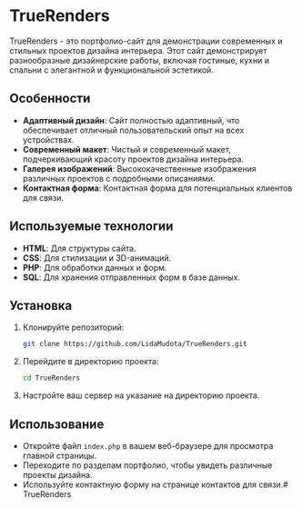 # TrueRenders

TrueRenders - это портфолио-сайт для демонстрации современных и стильных проектов дизайна интерьера. Этот сайт демонстрирует разнообразные дизайнерские работы, включая гостиные, кухни и спальни с элегантной и функциональной эстетикой.

## Особенности

- **Адаптивный дизайн**: Сайт полностью адаптивный, что обеспечивает отличный пользовательский опыт на всех устройствах.
- **Современный макет**: Чистый и современный макет, подчеркивающий красоту проектов дизайна интерьера.
- **Галерея изображений**: Высококачественные изображения различных проектов с подробными описаниями.
- **Контактная форма**: Контактная форма для потенциальных клиентов для связи.

## Используемые технологии

- **HTML**: Для структуры сайта.
- **CSS**: Для стилизации и 3D-анимаций.
- **PHP**: Для обработки данных и форм.
- **SQL**: Для хранения отправленных форм в базе данных.

## Установка

1. Клонируйте репозиторий:
    ```bash
    git clone https://github.com/LidaMudota/TrueRenders.git
    ```

2. Перейдите в директорию проекта:
    ```bash
    cd TrueRenders
    ```

3. Настройте ваш сервер на указание на директорию проекта.

## Использование

- Откройте файл `index.php` в вашем веб-браузере для просмотра главной страницы.
- Переходите по разделам портфолио, чтобы увидеть различные проекты дизайна.
- Используйте контактную форму на странице контактов для связи.# TrueRenders
